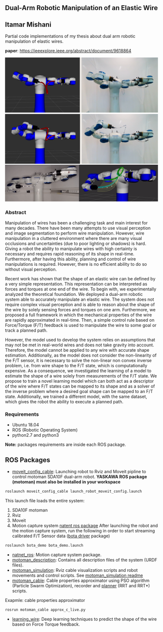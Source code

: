 Dual-Arm Robotic Manipulation of an Elastic Wire
---
Itamar Mishani
---
Partial code implementations of my thesis about dual arm robotic manipulation of elastic wires. 

**paper**: https://ieeexplore.ieee.org/abstract/document/9618864

![](/pic/est.png)
![](/pic/state2_n.png)


### Abstract
Manipulation of wires has been a challenging task and main interest for many decades. There have been many attempts to use visual perception and image segmentation to perform wire manipulation. However, wire manipulation in a cluttered environment where there are many visual occlusions and uncertainties (due to poor lighting or shadows) is hard. Giving a robot the ability to manipulate wires with high certainty is necessary and requires rapid reasoning of its shape in real-time. Furthermore, after having this ability, planning and control of wire manipulations is required. However, there is no efficient ability to do so without visual perception. 

Recent work has shown that the shape of an elastic wire can be defined by a very simple representation. This representation can be interpreted as forces and torques at one end of the wire. To begin with, we experimentally analyzed the theoretical foundation. We deployed a dual-arm robotic system able to accurately manipulate an elastic wire. The system does not require complex visual perception and is able to reason about the shape of the wire by solely sensing forces and torques on one arm. Furthermore, we proposed a full framework in which the mechanical properties of the wire are rapidly approximated in real-time. Then, a simple control rule based on Force/Torque (F/T) feedback is used to manipulate the wire to some goal or track a planned path. 

However, the model used to develop the system relies on assumptions that may not be met in real-world wires and does not take gravity into account. Therefore, the model cannot be applied to any wire with accurate shape estimation. Additionally, as the model does not consider the non-linearity of the F/T sensor, it is necessary to solve the non-linear non convex inverse problem, i.e. from wire shape to the F/T state, which is computationally expensive. As a consequence, we investigated the learning of a model to estimate the shape of a wire solely from measurements of the F/T state. We propose to train a novel learning model which can both act as a descriptor of the wire where F/T states can be mapped to its shape and as a solver of the inverse problem where a desired goal shape can be mapped to an F/T state. Additionally, we trained a different model, with the same dataset, which gives the robot the ability to execute a planned path.

### Requirements
* Ubuntu 18.04
* ROS (Robotic Operating System)
* python2.7 and python3

**Note:** packages requirements are inside each ROS package.

## ROS Packages
* [moveit_config_cable](moveit_config_cable): Launching robot to Rviz and Moveit pipline to control motoman SDA10F dual-arm robot. **YASKAWA ROS package (motoman) must also be installed in your workspace**
```sh
roslaunch moveit_config_cable launch_robot_moveit_config.launch
```
This launch file loads the entire system:
1. SDA10F motoman
2. Rviz
3. Moveit
4. Motion capture system [natent ros package](natnet_ros)
After launching the robot and the motion capture system, run the following in order to start streaming 
calibrated F/T Sensor data ([bota driver](https://gitlab.com/imishani/bota_driver/-/tree/main/bota_demo) package)
```sh
roslaunch bota_demo bota_demo.launch
```

* [natnet_ros](natnet_ros): Motion capture system package.
* [motoman_description](motoman_description): Contains all description files of the system (URDF files).
* [motoman_simulation](motoman_simulation): Rviz cable visualization scripts and robot movements and control scripts. See [motoman_simulation readme](motoman_simulation/README.md)
* [motoman_cable](motoman_cable): Cable properties approximator using PSO algorithm (Particle Swarm Optimization), recorder and [planner](motoman_cable/scripts/path_plan) (RRT and RRT*) scripts.

Exapmle: 
cable properties approximator
```sh
rosrun motoman_cable approx_c_live.py
```
* [learning_wire](learning_wire): Deep learning techniques to predict the shape of the wire based on Force Torque feedback.
